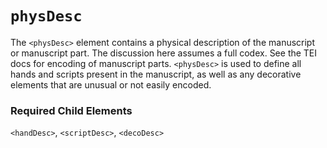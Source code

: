 # `physDesc`

The `<physDesc>` element contains a physical description of the manuscript or manuscript part. The discussion here assumes a full codex. See the TEI docs for encoding of manuscript parts. `<physDesc>` is used to define all hands and scripts present in the manuscript, as well as any decorative elements that are unusual or not easily encoded.

### Required Child Elements

`<handDesc>`, `<scriptDesc>`, `<decoDesc>`
